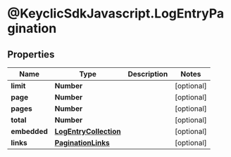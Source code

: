 # @KeyclicSdkJavascript.LogEntryPagination

## Properties
Name | Type | Description | Notes
------------ | ------------- | ------------- | -------------
**limit** | **Number** |  | [optional] 
**page** | **Number** |  | [optional] 
**pages** | **Number** |  | [optional] 
**total** | **Number** |  | [optional] 
**embedded** | [**LogEntryCollection**](LogEntryCollection.md) |  | [optional] 
**links** | [**PaginationLinks**](PaginationLinks.md) |  | [optional] 



